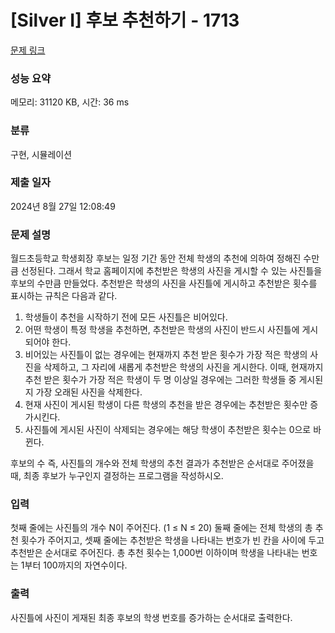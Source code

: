 # [Silver I] 후보 추천하기 - 1713 

[문제 링크](https://www.acmicpc.net/problem/1713) 

### 성능 요약

메모리: 31120 KB, 시간: 36 ms

### 분류

구현, 시뮬레이션

### 제출 일자

2024년 8월 27일 12:08:49

### 문제 설명

<p>월드초등학교 학생회장 후보는 일정 기간 동안 전체 학생의 추천에 의하여 정해진 수만큼 선정된다. 그래서 학교 홈페이지에 추천받은 학생의 사진을 게시할 수 있는 사진틀을 후보의 수만큼 만들었다. 추천받은 학생의 사진을 사진틀에 게시하고 추천받은 횟수를 표시하는 규칙은 다음과 같다.</p>

<ol>
	<li>학생들이 추천을 시작하기 전에 모든 사진틀은 비어있다.</li>
	<li>어떤 학생이 특정 학생을 추천하면, 추천받은 학생의 사진이 반드시 사진틀에 게시되어야 한다.</li>
	<li>비어있는 사진틀이 없는 경우에는 현재까지 추천 받은 횟수가 가장 적은 학생의 사진을 삭제하고, 그 자리에 새롭게 추천받은 학생의 사진을 게시한다. 이때, 현재까지 추천 받은 횟수가 가장 적은 학생이 두 명 이상일 경우에는 그러한 학생들 중 게시된 지 가장 오래된 사진을 삭제한다.</li>
	<li>현재 사진이 게시된 학생이 다른 학생의 추천을 받은 경우에는 추천받은 횟수만 증가시킨다.</li>
	<li>사진틀에 게시된 사진이 삭제되는 경우에는 해당 학생이 추천받은 횟수는 0으로 바뀐다.</li>
</ol>

<p>후보의 수 즉, 사진틀의 개수와 전체 학생의 추천 결과가 추천받은 순서대로 주어졌을 때, 최종 후보가 누구인지 결정하는 프로그램을 작성하시오.</p>

### 입력 

 <p>첫째 줄에는 사진틀의 개수 N이 주어진다. (1 ≤ N ≤ 20) 둘째 줄에는 전체 학생의 총 추천 횟수가 주어지고, 셋째 줄에는 추천받은 학생을 나타내는 번호가 빈 칸을 사이에 두고 추천받은 순서대로 주어진다. 총 추천 횟수는 1,000번 이하이며 학생을 나타내는 번호는 1부터 100까지의 자연수이다.</p>

### 출력 

 <p>사진틀에 사진이 게재된 최종 후보의 학생 번호를 증가하는 순서대로 출력한다.</p>

